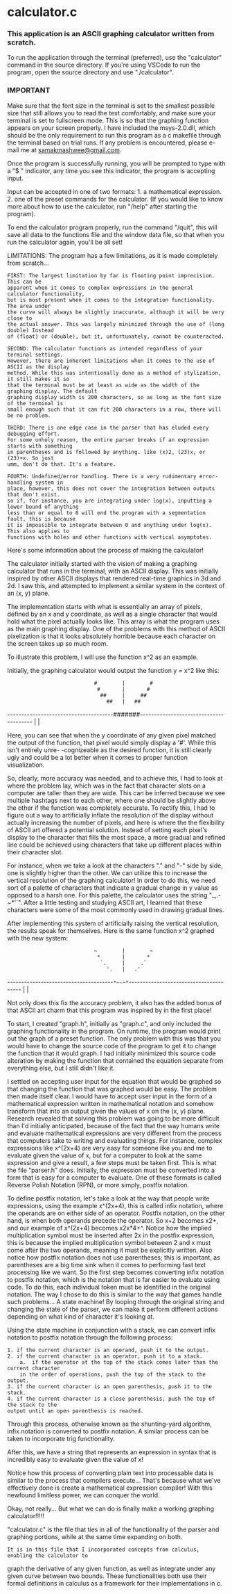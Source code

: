 # calculator.c

### This application is an ASCII graphing calculator written from scratch.

To run the application through the terminal (preferred), use the "calculator" command
in the source directory. If you're using VSCode to run the program, open the source directory
and use "./calculator". 

### IMPORTANT
Make sure that the font size in the terminal is set to the smallest possible size
that still allows you to read the text comfortably, and make sure your terminal is set to fullscreen
mode. This is so that the graphing function appears on your screen properly.
I have included the msys-2.0.dll, which should be the only requirement to run this program
as a c makefile through the terminal based on trial runs. If any problem is encountered, please
e-mail me at samakmashwee@gmail.com.

Once the program is successfully running, you will be prompted to type with a
"$ " indicator, any time you see this indicator, the program is accepting input.

Input can be accepted in one of two formats:
    1. a mathematical expression.
    2. one of the preset commands for the calculator. (If you would like to know
    more about how to use the calculator, run "/help" after starting the program).

To end the calculator program properly, run the command "/quit", this will save
all data to the functions file and the window data file, so that when you run the calculator
again, you'll be all set!

LIMITATIONS:
    The program has a few limitations, as it is made completely from scratch...

    FIRST: The largest limitation by far is floating point imprecision. This can be 
    apparent when it comes to complex expressions in the general calculator functionality,
    but is most present when it comes to the integration functionality. The area under 
    the curve will always be slightly inaccurate, although it will be very close to 
    the actual answer. This was largely minimized through the use of (long double) Instead
    of (float) or (double), but it, unfortunately, cannot be counteracted.

    SECOND: The calculator functions as intended regardless of your terminal settings.
    However, there are inherent limitations when it comes to the use of ASCII as the display
    method. While this was intentionally done as a method of stylization, it still makes it so
    that the terminal must be at least as wide as the width of the graphing display. The default
    graphing display width is 200 characters, so as long as the font size of the terminal is
    small enough such that it can fit 200 characters in a row, there will be no problem.

    THIRD: There is one edge case in the parser that has eluded every debugging effort.
    For some unholy reason, the entire parser breaks if an expression starts with something
    in parentheses and is followed by anything. like (x)2, (23)x, or (23)+x. So just
    umm, don't do that. It's a feature.

    FOURTH: Undefined/error handling. There is a very rudimentary error-handling system in 
    place, however, this does not cover the integration between outputs that don't exist.
    so if, for instance, you are integrating under log(x), inputting a lower bound of anything
    less than or equal to 0 will end the program with a segmentation fault, this is because
    it is impossible to integrate between 0 and anything under log(x). This also applies to
    functions with holes and other functions with vertical asymptotes. 



Here's some information about the process of making the calculator!

The calculator initially started with the vision of making a graphing calculator
that runs in the terminal, with an ASCII display. This was initially inspired by other
ASCII displays that rendered real-time graphics in 3d and 2d. I saw this, and attempted
to implement a similar system in the context of an (x, y) plane.

The implementation starts with what is essentially an array of pixels, defined by
an x and y coordinate, as well as a single character that would hold what the pixel
actually looks like. This array is what the program uses as the main graphing display.
One of the problems with this method of ASCII pixelization is that it looks absolutely
horrible because each character on the screen takes up so much room.

To illustrate this problem, I will use the function x^2 as an example.
    
Initially, the graphing calculator would output the function y = x^2 like this:

        
                                #        |        #
                                 #       |       #
                                  ##     |     ##
                                    ##   |   ##
--------------------------------------#######---------------------------------------
                                         |
                                         |

Here, you can see that when the y coordinate of any given pixel matched the output
of the function, that pixel would simply display a '#'. While this isn't entirely unre-
-cognizeable as the desired function, it is still clearly ugly and could be a lot better
when it comes to proper function visualization.

So, clearly, more accuracy was needed, and to achieve this, I had to look at where
the problem lay, which was in the fact that character slots on a computer are taller than
they are wide. This can be inferred because we see multiple hashtags next to each other,
where one should be slightly above the other if the function was completely accurate.
To rectify this, I had to figure out a way to artificially inflate the resolution of 
the display without actually increasing the number of pixels, and here is where the 
the flexibility of ASCII art offered a potential solution. Instead of setting each pixel's
display to the character that fills the most space, a more gradual and refined line 
could be achieved using characters that take up different places within their character 
slot.

For instance, when we take a look at the characters "." and "-" side by side, one
is slightly higher than the other. We can utilize this to increase the vertical resolution
of the graphing calculator!
In order to do this, we need sort of a palette of characters that indicate a gradual
change in y value as opposed to a harsh one. For this palette, the calculator uses the
string "_,.-~*'`". After a little testing and studying ASCII art, I learned that these 
characters were some of the most commonly used in drawing gradual lines.

After implementing this system of artificially raising the vertical resolution, the
results speak for themselves. Here is the same function x^2 graphed with the new system:

                                ~        |        ~
                                 *       |       *
                                  `.     |     .`
                                    '.   |   .'
--------------------------------------`*~-~*`---------------------------------------
                                         |
                                         |

Not only does this fix the accuracy problem, it also has the added bonus of that
ASCII art charm that this program was inspired by in the first place!

To start, I created "graph.h", initially as "graph.c", and only included the 
graphing functionality in the program. On runtime, the program would print out the
graph of a preset function. The only problem with this was that you would have to
change the source code of the program to get it to change the function that it would
graph. I had initially minimized this source code alteration by making the function
that contained the equation separate from everything else, but I still didn't like it.

I settled on accepting user input for the equation that would be graphed so that
changing the function that was graphed would be easy. The problem then made itself clear.
I would have to accept user input in the form of a mathematical expression written in 
mathematical notation and somehow transform that into an output given the values of x
on the (x, y) plane. 
Research revealed that solving this problem was going to be more difficult than I'd
initially anticipated, because of the fact that the way humans write and evaluate 
mathematical expressions are very different from the process that computers take to 
writing and evaluating things. For instance, complex expressions like x^(2x+4) are very
easy for someone like you and me to evaluate given the value of x, but for a computer to
look at the same expression and give a result, a few steps must be taken first.
This is what the file "parser.h" does. Initially, the expression must be converted 
into a form that is easy for a computer to evaluate. One of these formats is called 
Reverse Polish Notation (RPN), or more simply, postfix notation.

To define postfix notation, let's take a look at the way that people write expressions,
using the example x^(2x+4), this is called infix notation, where the operands are on either
side of an operator. Postfix notation, on the other hand, is when both operands precede the
operator. So x+2 becomes x2+, and our example of x^(2x+4) becomes x2x*4+^. Notice how the 
implied multiplication symbol must be inserted after 2x in the postfix expression, this is
because the implied multiplication symbol between 2 and x must come after the two operands,
meaning it must be explicitly written. Also notice how postfix notation does not use
parentheses; this is important, as parentheses are a big time sink when it comes to 
performing fast text processing like we want. 
So the first step becomes converting infix notation to postfix notation, which is the 
notation that is far easier to evaluate using code. To do this, each individual token must
be identified in the original notation. The way I chose to do this is similar to the way
that games handle such problems... A state machine! By looping through the original 
string and changing the state of the parser, we can make it perform different actions 
depending on what kind of character it's looking at. 

Using the state machine in conjunction with a stack, we can convert infix notation to
postfix notation through the following process:

    1. if the current character is an operand, push it to the output.
    2. if the current character is an operator, push it to a stack.
        a.  if the operator at the top of the stack comes later than the current character
        in the order of operations, push the top of the stack to the output.
    3. if the current character is an open parenthesis, push it to the stack.
    4. if the current character is a close parenthesis, push the top of the stack to the 
    output until an open parenthesis is reached.

Through this process, otherwise known as the shunting-yard algorithm, infix notation is
converted to postfix notation. A similar process can be taken to incorporate trig functionality.

After this, we have a string that represents an expression in syntax that is incredibly
easy to evaluate given the value of x!

Notice how this process of converting plain text into processable data is similar to the
process that compilers execute... That's because what we've effectively done is create a 
mathematical expression compiler! With this newfound limitless power, we can conquer the world.

Okay, not really... But what we can do is finally make a working graphing calculator!!!!!

"calculator.c" is the file that ties in all of the functionality of the parser and graphing
portions, while at the same time expanding on both.

    It is in this file that I incorporated concepts from calculus, enabling the calculator to
graph the derivative of any given function, as well as integrate under any given curve between
two bounds. These functionalities both use their formal definitions in calculus as a 
framework for their implementations in c.
